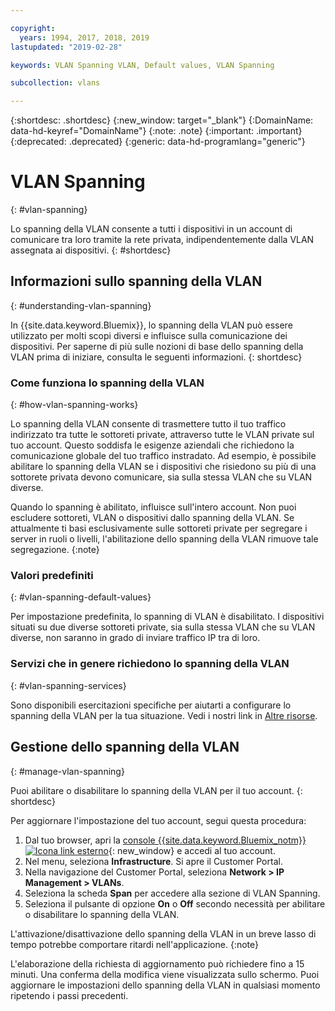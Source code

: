 ```yaml
---

copyright:
  years: 1994, 2017, 2018, 2019
lastupdated: "2019-02-28"

keywords: VLAN Spanning VLAN, Default values, VLAN Spanning

subcollection: vlans

---
```


{:shortdesc: .shortdesc}
{:new_window: target="_blank"}
{:DomainName: data-hd-keyref="DomainName"}
{:note: .note}
{:important: .important}
{:deprecated: .deprecated}
{:generic: data-hd-programlang="generic"}


# VLAN Spanning
{: #vlan-spanning}

Lo spanning della VLAN consente a tutti i dispositivi in un account di comunicare tra loro tramite la rete privata, indipendentemente dalla VLAN assegnata ai dispositivi.
{: #shortdesc}

## Informazioni sullo spanning della VLAN
{: #understanding-vlan-spanning}


In {{site.data.keyword.Bluemix}}, lo spanning della VLAN può essere utilizzato per molti scopi diversi e influisce sulla comunicazione dei dispositivi. Per saperne di più sulle nozioni di base dello spanning della VLAN prima di iniziare, consulta le seguenti informazioni.
{: shortdesc}

### Come funziona lo spanning della VLAN
{: #how-vlan-spanning-works}

Lo spanning della VLAN consente di trasmettere tutto il tuo traffico indirizzato tra tutte le sottoreti private, attraverso tutte le VLAN private sul tuo account. Questo soddisfa le esigenze aziendali che richiedono la comunicazione globale del tuo traffico instradato. Ad esempio, è possibile abilitare lo spanning della VLAN se i dispositivi che risiedono su più di una sottorete privata devono comunicare, sia sulla stessa VLAN che su VLAN diverse.

Quando lo spanning è abilitato, influisce sull'intero account. Non puoi escludere sottoreti, VLAN o dispositivi dallo spanning della VLAN. Se attualmente ti basi esclusivamente sulle sottoreti private per segregare i server in ruoli o livelli, l'abilitazione dello spanning della VLAN rimuove tale segregazione.
{:note}

### Valori predefiniti
{: #vlan-spanning-default-values}

Per impostazione predefinita, lo spanning di VLAN è disabilitato. I dispositivi situati su due diverse sottoreti private, sia sulla stessa VLAN che su VLAN diverse, non saranno in grado di inviare traffico IP tra di loro.

### Servizi che in genere richiedono lo spanning della VLAN
{: #vlan-spanning-services}

Sono disponibili esercitazioni specifiche per aiutarti a configurare lo spanning della VLAN per la tua situazione. Vedi i nostri link in [Altre risorse](/docs/infrastructure/vlans?topic=vlans-other-resources-for-vlan-spanning).


## Gestione dello spanning della VLAN
{: #manage-vlan-spanning}

Puoi abilitare o disabilitare lo spanning della VLAN per il tuo account.
{: shortdesc}

Per aggiornare l'impostazione del tuo account, segui questa procedura:

  1. Dal tuo browser, apri la [console {{site.data.keyword.Bluemix_notm}} ![Icona link esterno](../../icons/launch-glyph.svg "Icona link esterno")](https://{DomainName}/){: new_window} e accedi al tuo account.
  2. Nel menu, seleziona **Infrastructure**. Si apre il Customer Portal.
  3. Nella navigazione del Customer Portal, seleziona **Network > IP Management > VLANs**.
  4. Seleziona la scheda **Span** per accedere alla sezione di VLAN Spanning.
  5. Seleziona il pulsante di opzione **On** o **Off** secondo necessità per abilitare o disabilitare lo spanning della VLAN.

L'attivazione/disattivazione dello spanning della VLAN in un breve lasso di tempo potrebbe comportare ritardi nell'applicazione.
{:note}

L'elaborazione della richiesta di aggiornamento può richiedere fino a 15 minuti. Una conferma della modifica viene visualizzata sullo schermo. Puoi aggiornare le impostazioni dello spanning della VLAN in qualsiasi momento ripetendo i passi precedenti.
